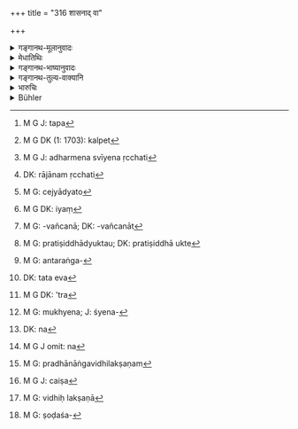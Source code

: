 +++
title = "316 शासनाद् वा"

+++

<details><summary>गङ्गानथ-मूलानुवादः</summary>

The thief becomes absolved from the theft, either through punishment or through acquittal. By not punishing the thief, the king imbibes the guilt of the thief.—(310)
</details>

<details><summary>मेधातिथिः</summary>

**शासनान्** मुशलादिभिः प्रहरणात् क्षत्रियादिः पापान् मुच्यते । **विमोक्षाद्** उत्सर्गात् । गच्छ क्षान्तम् इति "ब्राह्मणस् तपसैव" (म्ध् ११.९९) इति वधतपसी विहिते । तत्र वधस् तावद् ब्राह्मणस्य नास्ति । तपस् तु प्रायश्चित्तं । न च तपसि[^१५] इच्छातो राजाभिगमनम् अस्ति । तस्मात् क्षत्रियादीनाम् एष विमोक्षः । स च धनदण्डं गृहीत्वा । यत आह **अशासित्वे**त्यादि । न च विमोक्षणसुद्धौ सत्यां राज्ञस् तदशासनाद् दोषोपपत्तिः । न च "शासनम् अपि विहितं मोक्षो ऽपि विहित, तत्र यस्मिन् पक्षे शासनं तदपेक्षं दोषवचनम्" । पाक्षिकं हि तथा कल्पनम्[^१६] । न च नित्यवच् छ्रुतस्य पाक्षिकत्वं युक्तं कल्पयितुम् । तथा च सामान्येन वसिष्ठादय आहुः । 


[^१६]:
     M G DK (1: 1703): kalpet


[^१५]:
     M G J: tapa

- एनो ऋच्छति[^१७] राजानम्[^१८] उत्सृजन्तं सकिल्बिषन् ।


[^१८]:
     DK: rājānam ṛcchati


[^१७]:
     M G J: adharmena svīyena ṛcchati

- तं चेद् घातयेद्[^१९] राजा घ्नन् धर्मेण न दुष्यति ॥ (वध् १९.४६) 


[^१९]:
     M G: cejyādyato

नायं विकल्पो युक्तः । क्वचिद् इयं हिंसा प्रतिषिद्धा- "न हिंस्याद् भूतानि" इति रागादिना पुरुषार्थतया प्राप्ता । क्वचिद् विहिता- क्रत्वर्थत्वेन "यो दीक्षितो यद् अग्नीषोमीयम्" (त्स् ६.१.११.६) इति । इदं[^२०] तु शासनविमोक्षणवचनं[^२१] न हि नाम प्रतिषिद्धं[^२२] सति विधौ । 


[^२२]:
     M G: pratiṣiddhādyuktau; DK: pratiṣiddhā ukte


[^२१]:
     M G: -vañcanā; DK: -vañcanāt


[^२०]:
     M G DK: iyaṃ

- <u>कथं</u> न प्रतिषेधो "न हिंस्याद् भूतानि" इति सामान्यतः प्रतिषेधो विधिविशेषम् अन्तरेण न शक्यो बाधितुम् । 

- <u>अथोच्यते</u> । नैवायं प्रतिषेधस्य विषयः, कर्मार्थत्वात् । कथं पुनर् अन्तरेण विधिं कर्मार्थता शक्यावगन्तुम् । लोकत इति चेत्, लौकिकी तर्हि प्रवृत्तिः । कथं तर्हि प्रतिषेधस् तत्रावतरेत् । 

- <u>ननु</u> च प्रदाने प्रवृत्तिर् निरूप्यताम् । यदि तावद् वैदिकी प्रवृत्तिस् ततस् तदङ्गे हिंसायाम् अपि तत एव । एका हि प्रवृत्तिर् अङ्गप्रधानयोः[^२३] । अथ लिप्सातो ऽङ्गे ऽपि तत्र[^२४] प्रवृत्तिः, सुतरां तर्हि हिंसेयं लौकिकी । जीविकार्थिनो हि प्रजापालनाधिकारनियमो न[^२५] वेधः । तेनेयम् अङ्गस्थापि हिंसा श्येनेन[^२६] तुल्यत्वात् प्रतिषेधविषयः । न च लौकिकम् अस्या नियतम् अङ्गत्वम् । नो[^२७] हिंसाम् अन्तरेण प्रजापालनम् अशक्यम्, निरोधादिनापि शक्यत्वात् । नैष नियमः । एकरूपाङ्गप्रधानयोः प्रवृत्तिर् इति स्यान् नाग्नीषोमीययोर् अनेन न[^२८] विशेषः स्यात् । अतो लिप्सालक्षणे ऽपि प्रधाने ऽङ्गे विधिलक्षणम्[^२९] अभ्युपेतव्यम् । न चैषां[^३०] हिंसा विधिलक्षणा[^३१] शक्याभ्युपगन्तुं स्वरूपस्य कार्यस्य च लौकिकत्वात् पालनस्य हिंसायाश् च । अथ विधिलक्षणा षोडशिग्रहणवद्[^३२] विकल्पितुम् अर्हति शासनवचनेन प्रतिषिद्धा । 


[^३२]:
     M G: ṣoḍaśa-


[^३१]:
     M G: vidhiḥ lakṣaṇā


[^३०]:
     M G J: caiṣa


[^२९]:
     M G: pradhānāṅgavidhilakṣaṇam


[^२८]:
     M G J omit: na


[^२७]:
     DK: na


[^२६]:
     M G: mukhyena; J: śyena-


[^२५]:
     M G DK: 'tra


[^२४]:
     DK: tata eva


[^२३]:
     M G: antaraṅga-

<u>अन्ये</u> तु मन्यन्ते । द्वे एते वाक्ये । शासनाद् इति स्तेनस्य बुद्धिर् उच्यते । परेणार्धेन राज्ञस् तदशासने दोषः । तत्र यदि राजाशासनदोषम् आत्मन्य् अङ्गीकृत्य मुञ्चेन् मुच्येतैवैनसः । एवं ब्राह्मणस्यापि स्वयम् आगतस्य वधः शुद्धिहेतुः-[^३३] "लक्ष्यं शास्त्रभृताम्[^३४]" (म्ध् ११.७२) इति वचनात् । "न शारीरो ब्राह्मणदण्डः" (ग्ध्१२.४३) इति[^३५] राजा यदि प्रतिषेधातिक्रमेण हन्याद् ब्राह्मणः शुध्येद् एव ।   
**अशासित्वा** मुशलादिभिर् अहत्वा । **स्तेनस्य** यत् पापं तेन युज्यते ॥ ८.३१६ ॥
</details>

<details><summary>गङ्गानथ-भाष्यानुवादः</summary>

‘*Through punishment*’— with the stroke of the pestle and other things, the thief of the *Kṣatriya* and lower castes ‘*becomes absolved*’ from the guilt;—or ‘*through acquittal*’—*i.e*., by being let off, being addressed with the words—‘Go, you have been forgiven.’

In regard to the *Brāhmaṇa thief*, under 11.100 below, ‘immolation’ and ‘austerities’ have been prescribed. But as a matter of fact, there can be no ‘immolation’ of the *Brāhmaṇa*; and ‘austerity’ being an expiatory rite, the ‘approaching’ of the king could not be with a view to any such austerity. Hence the ‘*acquittal*’ here spoken of must also refer to the
*Kṣatriya* and other castes.

But there can be this ‘acquittal’ only after the fine has been realised; because of what is said in the second half of the verse. And when the man has become absolved through this acquittal, his non-punishment cannot render the king open to censure.

It might be argued that—“Punishment and acquittal both being sanctioned by law, the blame spoken of lies on the king in that, ease with reference to which punishment has been enjoined.”

But this would make the injunction optional; and it is not right to assume as optional what has been declared to be absolute. In fact Vaśiṣṭha and others have laid down the law in general terms:—‘The thief contaminates with his guilt the king who acquits him; but if the king kills the guilty thief, since he kills him legally, no blame attaches to him’;—and it cannot be right to regard this as optional.

It is true that the injuring of a living being is in one place forbidden: the assertion ‘one should not injure any living being,’ forbidding such injury as might he inflicted under the influence of some passion. In another place it is sanctioned, as for instance, in connection with the *Agniṣṭoma* sacrifice.

But in the case in question the act of ‘punishing’ cannot, in the face of the direct injunction of it, be held to be forbidden by the declaration regarding ‘acquittal.’

How can it be regarded as *not forbidden*? The general prohibition ‘injure not a living being’ cannot be set aside, except when there is a direct injunction of such injury (in any particular case).

It might be argued that—“The case in question does not fall within the scope of the prohibition; since it is conducive to the fulfilment of a particular act that has to be done.”

But, in the absence of a distinct injunction, how can it be believed that a certain injuring is conducive to the fulfilment of an act?

It may be held that this would he learnt from worldly experience.

But in that case, the act being an ordinary worldly one,—how could any prohibition affect it?

Let us consider the nature of the main act in question. If it is Vedic, then the injuring of animals which forms part of that act must also derive its sanction from the Veda. Because the principal and its subsidiary both must derive their sanction from the same source. If, even in the case of a *Vedic* act, a mere desire for gain forms the motive, then, in that case, the injuring of the animal becomes a
*worldly* act. So that, in the case of the injuring of human beings by
the king inflicting punishments, the act forms part of that action of ‘protecting the people’ which is undertaken, by way of livelihood; and as such it cannot form the subject of any Vedic Injunction. In fact, even if the injuring formed part of a prescribed act, it could not form the object of prohibition; as it would stand on the same, footing as the
*Śyena* sacrifice. The act of injuring again does not form a necessary
factor even in the worldly act (of protecting); for it is not impossible to carry on the work of protection without inflicting injury;—the same purpose being served by *reprimanding* and other similar means also.

It is not necessary that the motive behind the principal act and its subsidiaries should he of the same kind. If it were, then there would be no difference in the nature of the immolations of the two animals offered to Agni-Soma (?). So that even when the principal act is prompted by a desire for gain, it may be possible to regard its subsidiary as prompted by an Injunction.

The act of ‘injuring’ under consideration however cannot be regarded as prompted by an Injunction; as by its very nature, the act of ‘protecting,’ as also that of ‘injuring,’ is ‘worldly.’ If they were prompted by an Injunction, then there would be an option between its prohibition (by the general prohibition of all injury) and its injunction as part of the act of ‘protecting,’—just as there is in the case of the *holding* and *not-holding* of the *Śoḍaśī* vessels.

Others hold that the verse consists of two distinct sentences;—the first half of the verse describing the way in which the thief becomes absolved from guilt, and the latter indicating the impropriety involved in the king’s failure to punish the thief, So that in a case where the king lets off the thief, thus voluntarily incurring the sin of not punishing him,—the thief does become absolved from his guilt.

Similarly when a Brāhmaṇa-thief surrenders himself, if he is killed, he does become absolved from guilt; since we have the text—‘Becoming the target of armed men, etc.’ (11.73). And even though in striking the Brāhmaṇa the king may be going against the prohibition—‘For the Brāhmaṇa there shall be no corporeal punishment’ (Gautama, 12.46),—yet there can be no doubt that the Brāhmaṇa, thus punished, becomes absolved from his guilt.

‘*By not punishing*’—not striking him with the pestle or other things—he becomes contaminated with the guilt of the thief.—(316)
</details>

<details><summary>गङ्गानथ-तुल्य-वाक्यानि</summary>

*Saṃvarta* (Aparārka, p. 1079).—(See above.)

*Bodhāyana* (2.1-17).—‘Whether he be punished or be pardoned, the thief
becomes freed from his guilt. But if the King does not punish him, the guilt of the thief falls upon him.’

*Vaśiṣṭha* (20.41).—‘It is declared in the Veda that the thief becomes
purified by death caused with the club offered to him by the King.’

*Gautama* (12.44-45).—‘Whether he be slain or pardoned, he becomes
purified of his guilt. If the King does not strike him, the guilt falls on the King.’

*Āpastamba* (1.25.4-5).—‘... If the thief dies, his sin is expiated. If
he is forgiven by the King, the guilt falls upon him who forgives him.’

*Viṣṇu* (52.2).—‘Whether the King kills the thief with the club, or
dismisses him unhurt, he becomes purified.’

*Yājñavalkya* (3.257).—(See under 314-315.)

*Nārada* (Theft).—‘By going to the King and confessing his guilt, the
thief becomes purified. The King shall touch him with a club, or dismiss him; in either case he becomes purified. Those men who have received a punishment from the King for an offence committed by them, proceed to heaven, free from sin, as if they were virtuous men who have acted well. Whether he be punished or released, the thief is freed from his crime; if, however, the King does not punish him. the guilt of the thief falls on the King himself.’
</details>

<details><summary>भारुचिः</summary>

> **शासनाद् [वा विमोक्षाद् वा स्तेनः स्तेयाद् विमुच्यते ।**

**शासनाद्** वा] वधलक्षणाद् अपराधमहत्त्वापेक्षया निर्धनतया **विमोक्षाद्** वा धनदण्डितः सन् । अपराधमहत्त्वे ऽपि ब्राह्मणः स्तेनः स्तेयाद् विमुच्यते । एतस्माद् एव कारणाद् अयं दण्डविकल्पः । तथा च गौतमः अस्मिन्न् एव प्रकरणे "न शारीरो ब्राह्मणदण्डः" इत्य् आह । यस् तु स्वयम् अनुपगतो ब्राह्मणस्तेनो राजपुरुषैर् आनीयते विदितापराधैर् बलात् तस्यापि च न वधः । किं तर्हि "कर्मवियोगविख्यापनविवासनाङ्ककरणानि" । तथापि च सर्वस्य हिरण्यादिस्तेनस्य दण्डविधिर् अयम् उपदिष्टः; यतः स्वयम् उपगतयोर् ब्राह्मणाब्राह्मणयोर् एवं दण्ड्यतैव स्यात् । तथा च सति ।

> **अशासित्वा तु तं राजा स्तेनस्याप्नोति किल्बिषम्  ॥ ८.३१५ ॥**

एवं च सत्य् एतद् अनयोः प्रायश्चित्तं शुद्धिहेतुत्वाद् विज्ञेयम् । तथा च राजाभिगमनं स्वयम् अनयोर् अर्थवद् भवतीति । वक्ष्यति हि ऽराजभिः कृतदण्डास् तु" इति । यस् तु राज्ञा बलाद् दण्ड्यते वध्यते वा न तस्य तेन दण्डेन निष्कृतिर् अस्ति । यतः तेन दण्डेन दण्डितेनापि सता प्रायश्चित्तं कर्तव्यम् एव । यश् च स्वयम् एव प्रायश्चित्तम् आरभते न तत्र राज्ञो हस्तप्रक्षेपो ऽस्ति । तथा च वक्ष्यति "प्रायश्चित्तं तु कुर्वानाः" इति । तुष्ट्युत्पत्तिश् च धनस्वामिनो ऽनेन दण्डितेनापि कार्यैव । अकुर्वंश् चैव राजा स्तेननिग्रहम् आत्मापघातं कुर्यात् ॥ ८.३१५ ॥

_यस्माद् आह ।_
</details>

<details><summary>Bühler</summary>

316	Whether he be punished or pardoned, the thief is freed from the (guilt of) theft; but the king, if he punishes not, takes upon himself the guilt of the thief.
</details>
